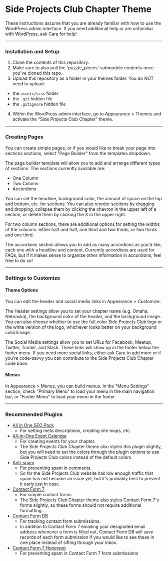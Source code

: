 # Side Projects Club Chapter Theme

These instructions assume that you are already familiar with how to use the WordPress admin interface. If you need additional help or are unfamiliar with WordPress, ask Cara for help!

---

### Installation and Setup

1. Clone the contents of this repository.
2. Make sure to also pull the 'puzzle_pieces' submodule contents once you've cloned this repo.
3. Upload this repository as a folder in your themes folder. You do NOT need to upload:
  - the `assets/scss` folder
  - the `.git` hidden file
  - the `.gitignore` hidden file
4. Within the WordPress admin interface, go to Appearance > Themes and activate the "Side Projects Club Chapter" theme.

---

### Creating Pages

You can create simple pages, or if you would like to break your page into sections sections, select "Page Builder" from the templates dropdown.

The page builder template will allow you to add and arrange different types of sections. The sections currently available are:

- One Column
- Two Column
- Accordions

You can set the headline, background color, the amount of space on the top and bottom, etc. for sections. You can also reorder sections by dragging and dropping, collapse them by clicking the chevron in the upper left of a section, or delete them by clicking the X in the upper right.

For two column sections, there are additional options for setting the widths of the columns: either half and half, one third and two thirds, or two thirds and one third.

The accordions section allows you to add as many accordions as you'd like, each one with a headline and content. Currently accordions are used for FAQs, but if it makes sense to organize other information in accordions, feel free to do so!

---

### Settings to Customize

#### Theme Options

You can edit the header and social media links in Appearance > Customize.

The Header settings allow you to set your chapter name (e.g. Omaha, Nebraska), the background color of the header, and the background image. You can also choose whether to use the full color Side Projects Club logo or the white version of the logo, whichever looks better on your background color/image.

The Social Media settings allow you to set URLs for Facebook, Meetup, Twitter, Tumblr, and Slack. These links will show up in the footer below the footer menu. If you need more social links, either ask Cara to add more or if you're code-savvy you can contribute to the Side Projects Club Chapter code base.

#### Menus

In Appearance > Menus, you can build menus. In the "Menu Settings" section, check "Primary Menu" to load your menu in the main navigation bar, or "Footer Menu" to load your menu in the footer.

---

### Recommended Plugins

- [All in One SEO Pack](https://wordpress.org/plugins/all-in-one-seo-pack/)
  - For setting meta descriptions, creating site maps, etc.
- [All-in-One Event Calendar](https://wordpress.org/plugins/all-in-one-event-calendar/)
  - For creating events for your chapter.
  - The Side Projects Club Chapter theme also styles this plugin slightly, but you will need to set the colors through the plugin options to use Side Projects Club colors instead of the default colors.
- [Anti-spam](https://wordpress.org/plugins/anti-spam/)
  - For preventing spam in comments.
  - So far the Side Projects Club website has low enough traffic that spam has not become an issue yet, but it's probably best to prevent it early just in case.
- [Contact Form 7](https://wordpress.org/plugins/contact-form-7/)
  - For simple contact forms.
  - The Side Projects Club Chapter theme also styles Contact Form 7's forms slightly, so these forms should not require additional formatting.
- [Contact Form DB](https://wordpress.org/plugins/contact-form-7-to-database-extension/)
  - For tracking contact form submissions.
  - In addition to Contact Form 7 emailing your designated email address whenever a form is filled out, Contact Form DB will save records of each form submission if you would like to see these in one place instead of sifting through your inbox.
- [Contact Form 7 Honeypot](https://wordpress.org/plugins/contact-form-7-honeypot/)
  - For preventing spam in Contact Form 7 form submissions
